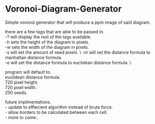 # Voronoi-Diagram-Generator
Simple voronoi generator that will produce a ppm image of said diagram.

there are a few tags that are able to be passed in. \
    -? will display the rest of the tags available. \
    -h sets the height of the diagram in pixels.\
    -w sets the width of the diagram in pixels. \
    -s will set the amount of seed pixels. \ 
    -m will set the distance formula to manhattan distance formula. \
    -e will set the distance formula to euclidean distance formula. \

program will default to. \
    euclidean distance formula. \
    720 pixel height. \
    720 pixel width. \
    250 seeds.


future implimentations. \
    - update to effiecient algorithm instead of brute force. \
    - allow borders to be calculated between each cell. \
    - more to come..
